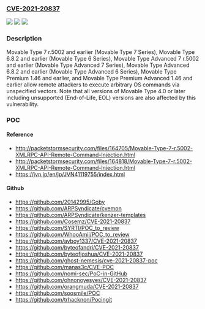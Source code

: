 ### [CVE-2021-20837](https://cve.mitre.org/cgi-bin/cvename.cgi?name=CVE-2021-20837)
![](https://img.shields.io/static/v1?label=Product&message=Movable%20Type&color=blue)
![](https://img.shields.io/static/v1?label=Version&message=n%2Fa&color=blue)
![](https://img.shields.io/static/v1?label=Vulnerability&message=OS%20Command%20Injection&color=brighgreen)

### Description

Movable Type 7 r.5002 and earlier (Movable Type 7 Series), Movable Type 6.8.2 and earlier (Movable Type 6 Series), Movable Type Advanced 7 r.5002 and earlier (Movable Type Advanced 7 Series), Movable Type Advanced 6.8.2 and earlier (Movable Type Advanced 6 Series), Movable Type Premium 1.46 and earlier, and Movable Type Premium Advanced 1.46 and earlier allow remote attackers to execute arbitrary OS commands via unspecified vectors. Note that all versions of Movable Type 4.0 or later including unsupported (End-of-Life, EOL) versions are also affected by this vulnerability.

### POC

#### Reference
- http://packetstormsecurity.com/files/164705/Movable-Type-7-r.5002-XMLRPC-API-Remote-Command-Injection.html
- http://packetstormsecurity.com/files/164818/Movable-Type-7-r.5002-XMLRPC-API-Remote-Command-Injection.html
- https://jvn.jp/en/jp/JVN41119755/index.html

#### Github
- https://github.com/20142995/Goby
- https://github.com/ARPSyndicate/cvemon
- https://github.com/ARPSyndicate/kenzer-templates
- https://github.com/Cosemz/CVE-2021-20837
- https://github.com/SYRTI/POC_to_review
- https://github.com/WhooAmii/POC_to_review
- https://github.com/avboy1337/CVE-2021-20837
- https://github.com/byteofandri/CVE-2021-20837
- https://github.com/byteofjoshua/CVE-2021-20837
- https://github.com/ghost-nemesis/cve-2021-20837-poc
- https://github.com/manas3c/CVE-POC
- https://github.com/nomi-sec/PoC-in-GitHub
- https://github.com/ohnonoyesyes/CVE-2021-20837
- https://github.com/orangmuda/CVE-2021-20837
- https://github.com/soosmile/POC
- https://github.com/trhacknon/Pocingit

